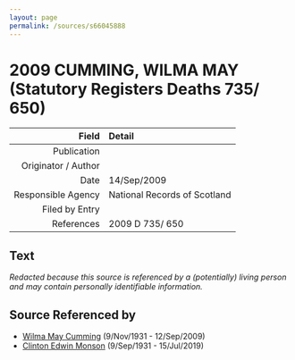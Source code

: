 ```yaml
---
layout: page
permalink: /sources/s66045888
---
```


# 2009 CUMMING, WILMA MAY (Statutory Registers Deaths 735/ 650)

Field | Detail
---:|:---
Publication | 
Originator / Author | 
Date | 14/Sep/2009
Responsible Agency | National Records of Scotland
Filed by Entry | 
References | 2009 D 735/ 650

## Text

_Redacted because this source is referenced by a (potentially) living person and may contain personally identifiable information._

## Source Referenced by

* [Wilma May Cumming](../people/@74680609@-wilma-may-cumming-b1931-11-9-d2009-9-12.md) (9/Nov/1931 - 12/Sep/2009)
* [Clinton Edwin Monson](../people/@24393948@-clinton-edwin-monson-b1931-9-9-d2019-7-15.md) (9/Sep/1931 - 15/Jul/2019)
